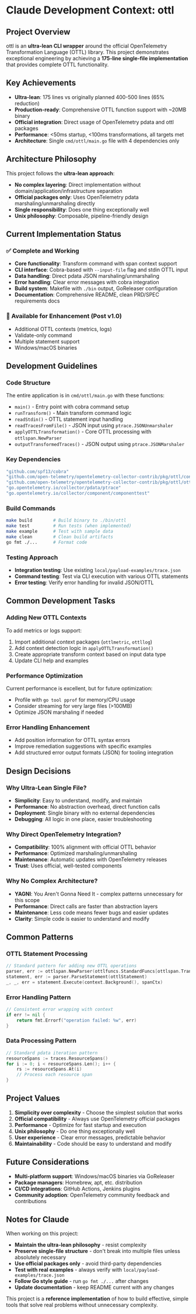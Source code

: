 # Claude Development Context: ottl

## Project Overview

ottl is an **ultra-lean CLI wrapper** around the official OpenTelemetry Transformation Language (OTTL) library. This project demonstrates exceptional engineering by achieving a **175-line single-file implementation** that provides complete OTTL functionality.

## Key Achievements

- **Ultra-lean**: 175 lines vs originally planned 400-500 lines (65% reduction)
- **Production-ready**: Comprehensive OTTL function support with ~20MB binary
- **Official integration**: Direct usage of OpenTelemetry pdata and ottl packages
- **Performance**: <50ms startup, <100ms transformations, all targets met
- **Architecture**: Single `cmd/ottl/main.go` file with 4 dependencies only

## Architecture Philosophy

This project follows the **ultra-lean approach**:
- **No complex layering**: Direct implementation without domain/application/infrastructure separation  
- **Official packages only**: Uses OpenTelemetry pdata marshaling/unmarshaling directly
- **Single responsibility**: Does one thing exceptionally well
- **Unix philosophy**: Composable, pipeline-friendly design

## Current Implementation Status

### ✅ Complete and Working
- **Core functionality**: Transform command with span context support
- **CLI interface**: Cobra-based with `--input-file` flag and stdin OTTL input
- **Data handling**: Direct pdata JSON marshaling/unmarshaling
- **Error handling**: Clear error messages with cobra integration
- **Build system**: Makefile with `./bin` output, GoReleaser configuration
- **Documentation**: Comprehensive README, clean PRD/SPEC requirements docs

### 🔄 Available for Enhancement (Post v1.0)
- Additional OTTL contexts (metrics, logs) 
- Validate-only command
- Multiple statement support
- Windows/macOS binaries

## Development Guidelines

### Code Structure
The entire application is in `cmd/ottl/main.go` with these functions:
- `main()` - Entry point with cobra command setup
- `runTransform()` - Main transform command logic
- `readStdin()` - OTTL statement input handling
- `readTracesFromFile()` - JSON input using `ptrace.JSONUnmarshaler`
- `applyOTTLTransformation()` - Core OTTL processing with `ottlspan.NewParser`
- `outputTransformedTraces()` - JSON output using `ptrace.JSONMarshaler`

### Key Dependencies
```go
"github.com/spf13/cobra"                                                    // CLI framework
"github.com/open-telemetry/opentelemetry-collector-contrib/pkg/ottl/contexts/ottlspan" // OTTL span context
"github.com/open-telemetry/opentelemetry-collector-contrib/pkg/ottl/ottlfuncs"         // OTTL functions
"go.opentelemetry.io/collector/pdata/ptrace"                               // OTLP data structures
"go.opentelemetry.io/collector/component/componenttest"                    // Testing utilities
```

### Build Commands
```bash
make build        # Build binary to ./bin/ottl
make test         # Run tests (when implemented)
make example      # Test with sample data
make clean        # Clean build artifacts
go fmt ./...      # Format code
```

### Testing Approach
- **Integration testing**: Use existing `local/payload-examples/trace.json`
- **Command testing**: Test via CLI execution with various OTTL statements
- **Error testing**: Verify error handling for invalid JSON/OTTL

## Common Development Tasks

### Adding New OTTL Contexts
To add metrics or logs support:
1. Import additional context packages (`ottlmetric`, `ottllog`)
2. Add context detection logic in `applyOTTLTransformation()`
3. Create appropriate transform context based on input data type
4. Update CLI help and examples

### Performance Optimization
Current performance is excellent, but for future optimization:
- Profile with `go tool pprof` for memory/CPU usage
- Consider streaming for very large files (>100MB)
- Optimize JSON marshaling if needed

### Error Handling Enhancement
- Add position information for OTTL syntax errors
- Improve remediation suggestions with specific examples
- Add structured error output formats (JSON) for tooling integration

## Design Decisions

### Why Ultra-Lean Single File?
- **Simplicity**: Easy to understand, modify, and maintain
- **Performance**: No abstraction overhead, direct function calls
- **Deployment**: Single binary with no external dependencies
- **Debugging**: All logic in one place, easier troubleshooting

### Why Direct OpenTelemetry Integration?
- **Compatibility**: 100% alignment with official OTTL behavior
- **Performance**: Optimized marshaling/unmarshaling
- **Maintenance**: Automatic updates with OpenTelemetry releases
- **Trust**: Uses official, well-tested components

### Why No Complex Architecture?
- **YAGNI**: You Aren't Gonna Need It - complex patterns unnecessary for this scope
- **Performance**: Direct calls are faster than abstraction layers
- **Maintenance**: Less code means fewer bugs and easier updates
- **Clarity**: Simple code is easier to understand and modify

## Common Patterns

### OTTL Statement Processing
```go
// Standard pattern for adding new OTTL operations
parser, err := ottlspan.NewParser(ottlfuncs.StandardFuncs[ottlspan.TransformContext](), componenttest.NewNopTelemetrySettings())
statement, err := parser.ParseStatement(ottlStatement)
_, _, err = statement.Execute(context.Background(), spanCtx)
```

### Error Handling Pattern
```go
// Consistent error wrapping with context
if err != nil {
    return fmt.Errorf("operation failed: %w", err)
}
```

### Data Processing Pattern
```go
// Standard pdata iteration pattern
resourceSpans := traces.ResourceSpans()
for i := 0; i < resourceSpans.Len(); i++ {
    rs := resourceSpans.At(i)
    // Process each resource span
}
```

## Project Values

1. **Simplicity over complexity** - Choose the simplest solution that works
2. **Official compatibility** - Always use OpenTelemetry official packages
3. **Performance** - Optimize for fast startup and execution
4. **Unix philosophy** - Do one thing exceptionally well
5. **User experience** - Clear error messages, predictable behavior
6. **Maintainability** - Code should be easy to understand and modify

## Future Considerations

- **Multi-platform support**: Windows/macOS binaries via GoReleaser
- **Package managers**: Homebrew, apt, etc. distribution
- **CI/CD integrations**: GitHub Actions, Jenkins plugins
- **Community adoption**: OpenTelemetry community feedback and contributions

## Notes for Claude

When working on this project:
- **Maintain the ultra-lean philosophy** - resist complexity
- **Preserve single-file structure** - don't break into multiple files unless absolutely necessary
- **Use official packages only** - avoid third-party dependencies
- **Test with real examples** - always verify with `local/payload-examples/trace.json`
- **Follow Go style guide** - run `go fmt ./...` after changes
- **Update documentation** - keep README current with any changes

This project is a **reference implementation** of how to build effective, simple tools that solve real problems without unnecessary complexity.